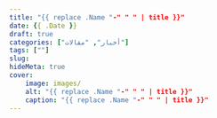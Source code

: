 ```yaml
---
title: "{{ replace .Name "-" " " | title }}"
date: {{ .Date }}
draft: true
categories: ["أخبار", "مقالات"]
tags: [""]
slug:
hideMeta: true
cover:
    image: images/
    alt: "{{ replace .Name "-" " " | title }}"
    caption: "{{ replace .Name "-" " " | title }}"
---
```


